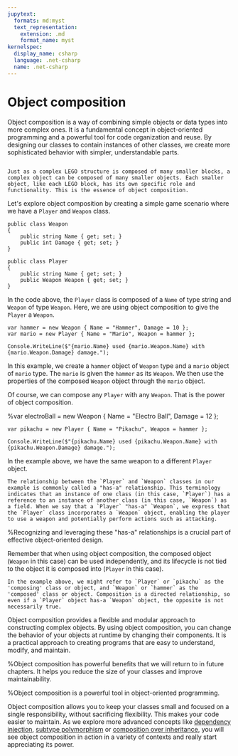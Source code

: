 ```yaml
---
jupytext:
  formats: md:myst
  text_representation:
    extension: .md
    format_name: myst
kernelspec:
  display_name: csharp
  language: .net-csharp
  name: .net-csharp
---
```


# Object composition

Object composition is a way of combining simple objects or data types into more complex ones. It is a fundamental concept in object-oriented programming and a powerful tool for code organization and reuse. By designing our classes to contain instances of other classes, we create more sophisticated behavior with simpler, understandable parts.

```{figure} ../images/cover-object-composition.jpg

Just as a complex LEGO structure is composed of many smaller blocks, a complex object can be composed of many smaller objects. Each smaller object, like each LEGO block, has its own specific role and functionality. This is the essence of object composition.
```

Let's explore object composition by creating a simple game scenario where we have a `Player` and `Weapon` class.

```{code-cell}
public class Weapon
{
    public string Name { get; set; }
    public int Damage { get; set; }
}
```

```{code-cell}
public class Player
{
    public string Name { get; set; }
    public Weapon Weapon { get; set; }
}
```

In the code above, the `Player` class is composed of a `Name` of type string and `Weapon` of type `Weapon`. Here, we are using object composition to give the `Player` a `Weapon`.

```{code-cell}
var hammer = new Weapon { Name = "Hammer", Damage = 10 };
var mario = new Player { Name = "Mario", Weapon = hammer };

Console.WriteLine($"{mario.Name} used {mario.Weapon.Name} with {mario.Weapon.Damage} damage.");
```

In this example, we create a `hammer` object of `Weapon` type and a `mario` object of `mario` type. The `mario` is given the `hammer` as its `Weapon`. We then use the properties of the composed `Weapon` object through the `mario` object.

Of course, we can compose any `Player` with any `Weapon`. That is the power of object composition.

%var electroBall = new Weapon { Name = "Electro Ball", Damage = 12 };

```{code-cell}
var pikachu = new Player { Name = "Pikachu", Weapon = hammer };

Console.WriteLine($"{pikachu.Name} used {pikachu.Weapon.Name} with {pikachu.Weapon.Damage} damage.");
```

In the example above, we have the same weapon to a different `Player` object.

```{important}
The relationship between the `Player` and `Weapon` classes in our example is commonly called a "has-a" relationship. This terminology indicates that an instance of one class (in this case, `Player`) has a reference to an instance of another class (in this case, `Weapon`) as a field. When we say that a `Player` "has-a" `Weapon`, we express that the `Player` class incorporates a `Weapon` object, enabling the player to use a weapon and potentially perform actions such as attacking.
```


%Recognizing and leveraging these "has-a" relationships is a crucial part of effective object-oriented design.

Remember that when using object composition, the composed object (`Weapon` in this case) can be used independently, and its lifecycle is not tied to the object it is composed into (`Player` in this case).

```{note}
In the example above, we might refer to `Player` or `pikachu` as the 'composing' class or object, and `Weapon` or `hammer` as the 'composed' class or object. Composition is a directed relationship, so even if a `Player` object has-a `Weapon` object, the opposite is not necessarily true.
```

Object composition provides a flexible and modular approach to constructing complex objects. By using object composition, you can change the behavior of your objects at runtime by changing their components. It is a practical approach to creating programs that are easy to understand, modify, and maintain.

%Object composition has powerful benefits that we will return to in future chapters. It helps you reduce the size of your classes and improve maintainability.

%Object composition is a powerful tool in object-oriented programming.

Object composition allows you to keep your classes small and focused on a single responsibility, without sacrificing flexibility. This makes your code easier to maintain. As we explore more advanced concepts like [dependency injection](dependency-injection), [subtype polymorphism](subtype-polymorphism) or [composition over inheritance](composition-over-inheritance), you will see object composition in action in a variety of contexts and really start appreciating its power.

